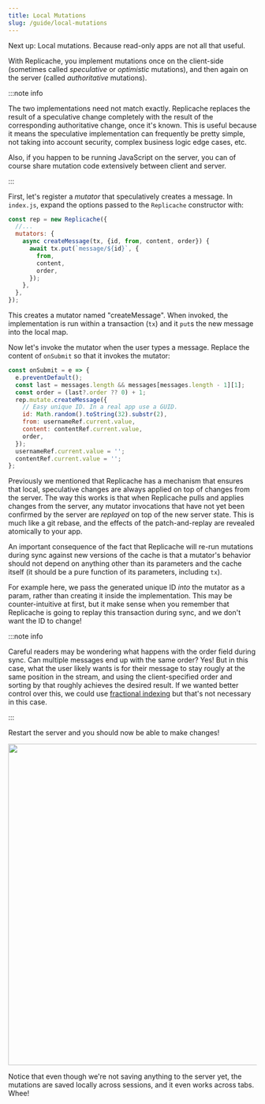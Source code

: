 ```yaml
---
title: Local Mutations
slug: /guide/local-mutations
---
```


Next up: Local mutations. Because read-only apps are not all that useful.

With Replicache, you implement mutations once on the client-side (sometimes called _speculative_ or _optimistic_ mutations), and then again on the server (called _authoritative_ mutations).

:::note info

The two implementations need not match exactly. Replicache replaces the result of a speculative change completely with the result of the corresponding authoritative change, once it's known. This is useful because it means the speculative implementation can frequently be pretty simple, not taking into account security, complex business logic edge cases, etc.

Also, if you happen to be running JavaScript on the server, you can of course share mutation code extensively between client and server.

:::

First, let's register a _mutator_ that speculatively creates a message. In `index.js`, expand the options passed to the `Replicache` constructor with:

```js
const rep = new Replicache({
  //...
  mutators: {
    async createMessage(tx, {id, from, content, order}) {
      await tx.put(`message/${id}`, {
        from,
        content,
        order,
      });
    },
  },
});
```

This creates a mutator named "createMessage". When invoked, the implementation is run within a transaction (`tx`) and it `put`s the new message into the local map.

Now let's invoke the mutator when the user types a message. Replace the content of `onSubmit` so that it invokes the mutator:

```js
const onSubmit = e => {
  e.preventDefault();
  const last = messages.length && messages[messages.length - 1][1];
  const order = (last?.order ?? 0) + 1;
  rep.mutate.createMessage({
    // Easy unique ID. In a real app use a GUID.
    id: Math.random().toString(32).substr(2),
    from: usernameRef.current.value,
    content: contentRef.current.value,
    order,
  });
  usernameRef.current.value = '';
  contentRef.current.value = '';
};
```

Previously we mentioned that Replicache has a mechanism that ensures that local, speculative changes are always applied on top of changes from the server. The way this works is that when Replicache pulls and applies changes from the server, any mutator invocations that have not yet been confirmed by the server are _replayed_ on top of the new server state. This is much like a git rebase, and the effects of the patch-and-replay are revealed atomically to your app.

An important consequence of the fact that Replicache will re-run mutations during sync against new versions of the cache is that a mutator's behavior should not depend on anything other than its parameters and the cache itself (it should be a pure function of its parameters, including `tx`).

For example here, we pass the generated unique ID _into_ the mutator as a param, rather than creating it inside the implementation. This may be counter-intuitive at first, but it make sense when you remember that Replicache is going to replay this transaction during sync, and we don't want the ID to change!

:::note info

Careful readers may be wondering what happens with the order field during sync. Can multiple messages end up with the same order? Yes! But in this case, what the user likely wants is for their message to stay rougly at the same position in the stream, and using the client-specified order and sorting by that roughly achieves the desired result. If we wanted better control over this, we could use [fractional indexing](https://www.npmjs.com/package/fractional-indexing) but that's not necessary in this case.

:::

Restart the server and you should now be able to make changes!

<p align="center">
  <img src="/img/setup/local-mutation.webp" width="650"/>
</p>

Notice that even though we're not saving anything to the server yet, the mutations are saved locally across sessions, and it even works across tabs. Whee!
